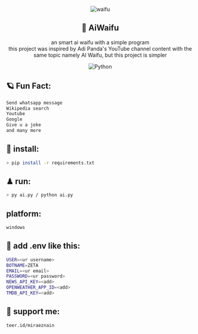 <div align="center">

![waifu](https://user-images.githubusercontent.com/86060881/224974085-f92ff75f-b03c-47ff-9f9f-9a75d6165711.png)

<h2>🧩 AiWaifu</h2>
an smart ai waifu with a simple program <br> this project was inspired by Adi Panda's YouTube channel content with the same topic namely AI Waifu, but this project is simpler <br>
 
![Python](https://img.shields.io/badge/python-3670A0?style=plastic&logo=python&logoColor=ffdd54)
</div>

## 🪐 Fun Fact:
```zsh
Send whatsapp message
Wikipedia search 
Youtube
Google
Give u a joke
and many more
```

## 🎯 install:
```zsh
> pip install -r requirements.txt
```

## ♟ run:
```zsh
> py ai.py / python ai.py
```

## platform:
```zsh
windows
```

## 🚀 add .env like this:
```zsh
USER=<ur username>
BOTNAME=ZETA 
EMAIL=<ur email>
PASSWORD=<ur password>
NEWS_API_KEY=<add>
OPENWEATHER_APP_ID=<add>
TMDB_API_KEY=<add>
```

## 🌌 support me:
```zsh
teer.id/miraeznain
```
